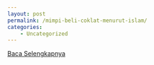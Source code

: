 ```yaml
---
layout: post
permalink: /mimpi-beli-coklat-menurut-islam/
categories:
    - Uncategorized
---
```


[Baca Selengkapnya](/01)
